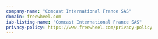 ```yaml
---
company-name: "Comcast International France SAS"
domain: freewheel.com
iab-listing-name: "Comcast International France SAS"
privacy-policy: https://www.freewheel.com/privacy-policy
---
```

